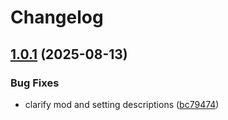 # Changelog

## [1.0.1](https://github.com/rafalberezin/sixty-four-mods/compare/dynamic-prices-v1.0.0...dynamic-prices-v1.0.1) (2025-08-13)


### Bug Fixes

* clarify mod and setting descriptions ([bc79474](https://github.com/rafalberezin/sixty-four-mods/commit/bc79474848a87e0742268dbdf57201a41144f448))
